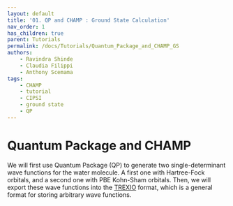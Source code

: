 ```yaml
---
layout: default
title: '01. QP and CHAMP : Ground State Calculation'
nav_order: 1
has_children: true
parent: Tutorials
permalink: /docs/Tutorials/Quantum_Package_and_CHAMP_GS
authors:
    - Ravindra Shinde
    - Claudia Filippi
    - Anthony Scemama
tags:
    - CHAMP
    - tutorial
    - CIPSI
    - ground state
    - QP
---
```


# Quantum Package and CHAMP
We will first use Quantum Package (QP) to generate two
single-determinant wave functions for the water molecule. A first one
with Hartree-Fock orbitals, and a second one with PBE Kohn-Sham
orbitals. Then, we will export these wave functions into the
[TREXIO](https://github.com/trex-coe/trexio) format, which is a general
format for storing arbitrary wave functions.

